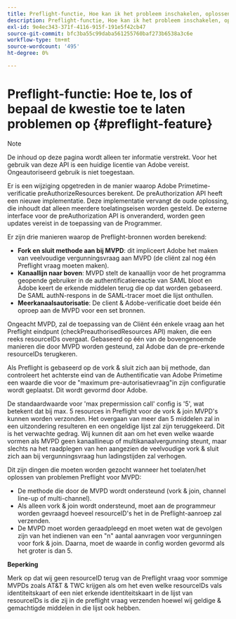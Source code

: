 ```yaml
---
title: Preflight-functie, Hoe kan ik het probleem inschakelen, oplossen of bepalen
description: Preflight-functie, Hoe kan ik het probleem inschakelen, oplossen of bepalen
exl-id: 9e4ec343-371f-4116-915f-191e5f42cb47
source-git-commit: bfc3ba55c99daba561255760baf273b6538a3c6e
workflow-type: tm+mt
source-wordcount: '495'
ht-degree: 0%

---
```


# Preflight-functie: Hoe te, los of bepaal de kwestie toe te laten problemen op {#preflight-feature}

>[!NOTE]
>
>De inhoud op deze pagina wordt alleen ter informatie verstrekt. Voor het gebruik van deze API is een huidige licentie van Adobe vereist. Ongeautoriseerd gebruik is niet toegestaan.

Er is een wijziging opgetreden in de manier waarop Adobe Primetime-verificatie preAuthorizeResources berekent. De preAuthorization API heeft een nieuwe implementatie. Deze implementatie vervangt de oude oplossing, die inhoudt dat alleen meerdere toelatingseisen worden gesteld.
De externe interface voor de preAuthorization API is onveranderd, worden geen updates vereist in de toepassing van de Programmer.

Er zijn drie manieren waarop de Preflight-bronnen worden berekend:

* **Fork en sluit methode aan bij MVPD**: dit impliceert Adobe het maken van veelvoudige vergunningsvraag aan MVPD (de cliënt zal nog één Preflight vraag moeten maken).
* **Kanaallijn naar boven**: MVPD stelt de kanaallijn voor de het programma geopende gebruiker in de authentificatiereactie van SAML bloot en Adobe keert de erkende middelen terug die op dat worden gebaseerd. De SAML authN-respons in de SAML-tracer moet die lijst onthullen.
* **Meerkanaalsautorisatie**: De client &amp; Adobe-verificatie doet beide één oproep aan de MVPD voor een set bronnen.

Ongeacht MVPD, zal de toepassing van de Cliënt één enkele vraag aan het Preflight eindpunt (checkPreauthorisedResources API) maken, die een reeks resourceIDs overgaat. Gebaseerd op één van de bovengenoemde manieren die door MVPD worden gesteund, zal Adobe dan de pre-erkende resourceIDs terugkeren.

Als Preflight is gebaseerd op de vork &amp; sluit zich aan bij methode, dan controleert het achterste eind van de Authentificatie van Adobe Primetime een waarde die voor de &quot;maximum pre-autorisatievraag&quot;in zijn configuratie wordt geplaatst. Dit wordt gevormd door Adobe.

De standaardwaarde voor &#39;max prepermission call&#39; config is &#39;5&#39;, wat betekent dat bij max. 5 resources in Preflight voor de vork &amp; join MVPD&#39;s kunnen worden verzonden. Het overgaan van meer dan 5 middelen zal in een uitzondering resulteren en een ongeldige lijst zal zijn teruggekeerd. Dit is het verwachte gedrag. Wij kunnen dit aan om het even welke waarde vormen als MVPD geen kanaallineup of multikanaalvergunning steunt, maar slechts na het raadplegen van hen aangezien de veelvoudige vork &amp; sluit zich aan bij vergunningsvraag hun ladingstijden zal verhogen.

Dit zijn dingen die moeten worden gezocht wanneer het toelaten/het oplossen van problemen Preflight voor MVPD:

* De methode die door de MVPD wordt ondersteund (vork &amp; join, channel line-up of multi-channel).
* Als alleen vork &amp; join wordt ondersteund, moet aan de programmeur worden gevraagd hoeveel resourceID&#39;s het in de Preflight-aanroep zal verzenden.
* De MVPD moet worden geraadpleegd en moet weten wat de gevolgen zijn van het indienen van een &quot;n&quot; aantal aanvragen voor vergunningen voor fork &amp; join. Daarna, moet de waarde in config worden gevormd als het groter is dan 5.

**Beperking**

Merk op dat wij geen resourceID terug van de Preflight vraag voor sommige MVPDs zoals AT&amp;T &amp; TWC krijgen als om het even welke resourceIDs vals identiteitskaart of een niet erkende identiteitskaart in de lijst van resourceIDs is die zij in de preflight vraag verzenden hoewel wij geldige &amp; gemachtigde middelen in die lijst ook hebben.
